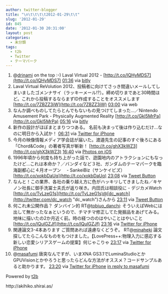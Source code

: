 ```yaml
---
author: twitter-blogger
title: "\n\t\t\t\t2012-01-29\t\t"
slug: '2012-01-29'
id: 845
date: '2012-01-30 20:31:00'
layout: post
categories:
  - 未分類
tags:
  - t2b
  - Twitter
  - テーマパーク
---
```


<div xmlns:georss="http://www.georss.org/georss">

1.  <span><span>@[drinami](http://twitter.com/drinami "drinami") on the top :-) Laval Virtual 2012 - [http://t.co/IQHyMDS7](http://t.co/IQHyMDS7)</span> <span>[<span>01:36</span>](http://twitter.com/o_ob/status/163601469327675393) <span>via [bitly](http://bit.ly)</span></span></span>
2.  <span><span>Laval Virtual ReVolution 2012、投稿者に向けてさっき間違いメールしてしまいましたゴメンナサイ（ラッキーメール!?）。締め切りまであと30時間ほど。これから投稿するならまずID作成することをオススメします [http://t.co/7ZBZZ3iW](http://t.co/7ZBZZ3iW)</span> <span>[<span>03:00</span>](http://twitter.com/o_ob/status/163622423378399235) <span>via web</span></span></span>
3.  <span><span>なんか調べものしてたらとんでもないもの見つけてしまった…／Nintendo Amusement Park - Physically Augmented Reality [http://t.co/Gkl5MrPa](http://t.co/Gkl5MrPa)</span> <span>[<span>05:16</span>](http://twitter.com/o_ob/status/163656740087414784) <span>via [bitly](http://bit.ly)</span></span></span>
4.  <span><span>新作の設計がほぼまとまりつつある。 名前も決まって後は作り込むだけ...なのに明日から入試か！</span> <span>[<span>06:31</span>](http://twitter.com/o_ob/status/163675638484574209) <span>via [Twitter for iPhone](http://twitter.com/#!/download/iphone)</span></span></span>
5.  <span><span>今月の映像情報メディア学会誌が届いた。渡邉先生の記事のすぐ後ろにある「Chord&Code」の著者写真が斬新！ [http://t.co/ghX3kWZ3](http://t.co/ghX3kWZ3)</span> <span>[<span>16:40</span>](http://twitter.com/o_ob/status/163828994842689536) <span>via [Photos on iOS](http://www.apple.com)</span></span></span>
6.  <span><span>1996年頃から何度も持ち上がった話で、遊園地内のアトラクションにもなったけど...これは本命か？／バンダイなど３社、ガンダムのテーマパークを臨海副都心に４月オープン　 - SankeiBiz（サンケイビズ） [http://t.co/xokbDaUq](http://t.co/xokbDaUq)</span> <span>[<span>23:08</span>](http://twitter.com/o_ob/status/163926448862806016) <span>via [Tweet Button](http://twitter.com/tweetbutton)</span></span></span>
7.  <span><span>なんと！この業界、各社の乗り越え方に色がハッキリしてきましたね／キヤノン社長に御手洗冨士夫氏が返り咲き。内田氏は相談役に - デジカメWatch [http://t.co/TvLzeG1s](http://t.co/TvLzeG1s)@[dc_watch](http://twitter.com/dc_watch "dc_watch")さんから</span> <span>[<span>23:11</span>](http://twitter.com/o_ob/status/163927274205356032) <span>via [Tweet Button](http://twitter.com/tweetbutton)</span></span></span>
8.  <span><span>何これ未公開作品？ ダンバイン的 RT@[tobiuo_danchi](http://twitter.com/tobiuo_danchi "tobiuo_danchi"): そういえばWebには出して無かったなぁというので、チマチマ修正してた発掘品をあげてみる。地味に描いたの2か月近く前。時の経つののはやいことはやいこと [http://t.co/lQulGZJf](http://t.co/lQulGZJf)</span> <span>[<span>23:16</span>](http://twitter.com/o_ob/status/163928600817582080) <span>via [Twitter for iPhone](http://twitter.com/#!/download/iphone)</span></span></span>
9.  <span><span>関連論文3-4本あります ご質問あれば遠慮なくどうぞ。 RT@[minaheki](http://twitter.com/minaheki "minaheki") 論文探してたらこんなものをもつけました。【LovePress++:物理入力に感応する新しい恋愛シリアスゲームの提案】何じゃこりゃ</span> <span>[<span>23:17</span>](http://twitter.com/o_ob/status/163928825917472769) <span>via [Twitter for iPhone](http://twitter.com/#!/download/iphone)</span></span></span>
10.  <span><span>@[masafumi](http://twitter.com/masafumi "masafumi") 唐突なんですが、いまXNA GS3.1でLuminaStudioとかGPUVisionとかやろうと思ったらどんな方法がオススメ？コードサンプルあると助かります。</span> <span>[<span>23:20</span>](http://twitter.com/o_ob/status/163929506627850240) <span>via [Twitter for iPhone](http://twitter.com/#!/download/iphone)</span> [in reply to masafumi](http://twitter.com/masafumi/status/163928421838225408)</span></span>

</div>

Powered by [t2b](http://t2b.utilz.jp/)

<div>http://akihiko.shirai.as/</div>